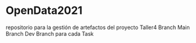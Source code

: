 # OpenData2021
repositorio para la gestión de artefactos del proyecto Taller4
Branch Main
Branch Dev
Branch para cada Task
